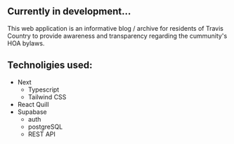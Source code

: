 ## Currently in development...

This web application is an informative blog / archive for residents of Travis Country to provide awareness and transparency regarding the cummunity's HOA bylaws.

## Technoligies used:
- Next
  - Typescript
  - Tailwind CSS
- React Quill
- Supabase
  - auth
  - postgreSQL
  - REST API
